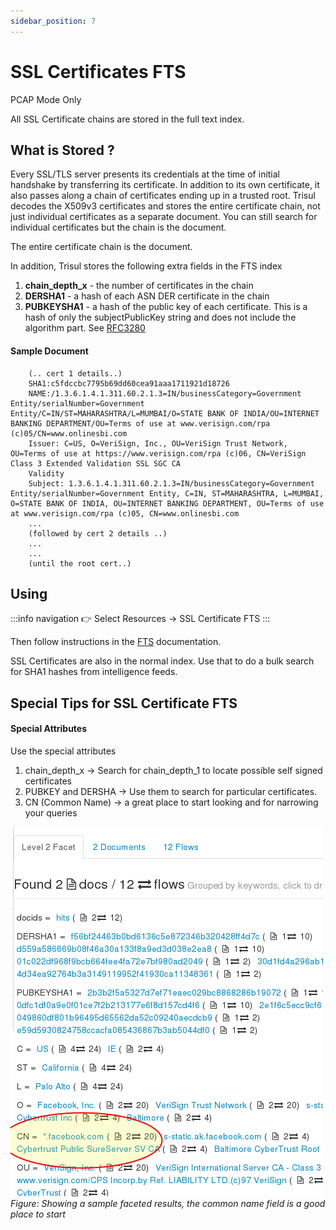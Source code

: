 ```yaml
---
sidebar_position: 7
---
```


# SSL Certificates FTS
<span class="badge badge--primary">PCAP Mode Only</span>  

All SSL Certificate chains are stored in the full text index.

## What is Stored ?

Every SSL/TLS server presents its credentials at the time of initial
handshake by transferring its certificate. In addition to its own
certificate, it also passes along a chain of certificates ending up in a
trusted root. Trisul decodes the X509v3 certificates and stores the
entire certificate chain, not just individual certificates as a separate
document. You can still search for individual certificates but the chain
is the document.

The entire certificate chain is the document.

In addition, Trisul stores the following extra fields in the FTS index

1. **chain_depth_x** - the number of certificates in the chain
2. **DERSHA1** - a hash of each ASN DER certificate in the chain
3. **PUBKEYSHA1** - a hash of the public key of each certificate. This
   is a hash of only the subjectPublicKey string and does not include
   the algorithm part. See
   [RFC3280](http://www.ietf.org/rfc/rfc3280.txt)

#### Sample Document

```
    (.. cert 1 details..)
    SHA1:c5fdccbc7795b69dd60cea91aaa1711921d18726
    NAME:/1.3.6.1.4.1.311.60.2.1.3=IN/businessCategory=Government Entity/serialNumber=Government Entity/C=IN/ST=MAHARASHTRA/L=MUMBAI/O=STATE BANK OF INDIA/OU=INTERNET BANKING DEPARTMENT/OU=Terms of use at www.verisign.com/rpa (c)05/CN=www.onlinesbi.com
    Issuer: C=US, O=VeriSign, Inc., OU=VeriSign Trust Network, OU=Terms of use at https://www.verisign.com/rpa (c)06, CN=VeriSign Class 3 Extended Validation SSL SGC CA
    Validity
    Subject: 1.3.6.1.4.1.311.60.2.1.3=IN/businessCategory=Government Entity/serialNumber=Government Entity, C=IN, ST=MAHARASHTRA, L=MUMBAI, O=STATE BANK OF INDIA, OU=INTERNET BANKING DEPARTMENT, OU=Terms of use at www.verisign.com/rpa (c)05, CN=www.onlinesbi.com
    ...
    (followed by cert 2 details ..)
    ...
    ...
    (until the root cert..)
```

## Using

:::info navigation
:point_right: Select Resources &rarr; SSL Certificate FTS
:::

Then follow instructions in the [FTS](fts) documentation.

SSL Certificates are also in the normal index. Use that to do a bulk
search for SHA1 hashes from intelligence feeds.

## Special Tips for SSL Certificate FTS

#### Special Attributes

Use the special attributes

1. chain_depth_x &rarr; Search for chain_depth_1 to locate possible self
   signed certificates
2. PUBKEY and DERSHA &rarr; Use them to search for particular
   certificates.
3. CN (Common Name) &rarr; a great place to start looking and for
   narrowing your queries

![](images/ftss1.png)  
*Figure: Showing a sample faceted results, the common name field is a good place to start*
